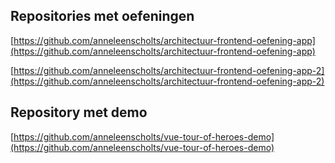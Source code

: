 ## Repositories met oefeningen
[https://github.com/anneleenscholts/architectuur-frontend-oefening-app](https://github.com/anneleenscholts/architectuur-frontend-oefening-app)

[https://github.com/anneleenscholts/architectuur-frontend-oefening-app-2](https://github.com/anneleenscholts/architectuur-frontend-oefening-app-2)

## Repository met demo
[https://github.com/anneleenscholts/vue-tour-of-heroes-demo](https://github.com/anneleenscholts/vue-tour-of-heroes-demo)